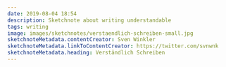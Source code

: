 ```yaml
---
date: 2019-08-04 18:54
description: Sketchnote about writing understandable
tags: writing
image: images/sketchnotes/verstaendlich-schreiben-small.jpg
sketchnoteMetadata.contentCreator: Sven Winkler
sketchnoteMetadata.linkToContentCreator: https://twitter.com/svnwnk
sketchnoteMetadata.heading: Verständlich Schreiben
---
```

